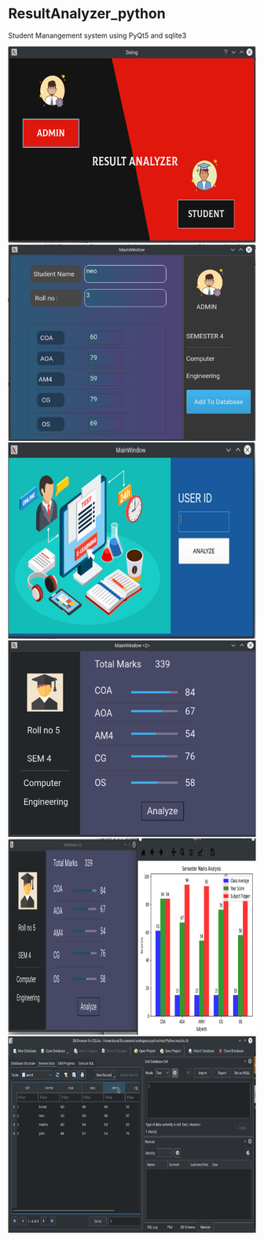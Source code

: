 # ResultAnalyzer_python
Student Manangement system using PyQt5 and sqlite3

<img src = "screenshots/main.png" width = "600" height = "400">
<img src = "screenshots/admin.png" width = "600" height = "400">
<img src = "screenshots/student_login.png" width = "600" height = "400">
<img src = "screenshots/student.png" width = "600" height = "400">
<img src = "screenshots/analyze.png"width = "800" height = "400">
<img src = "screenshots/db.png" width = "600" height = "400">
